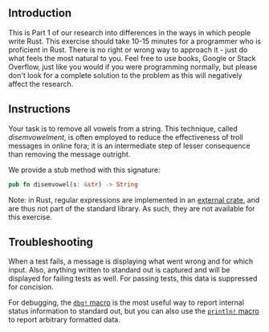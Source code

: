 ## Introduction

This is Part 1 of our research into differences in the ways in which people write Rust. This exercise should take 10-15 minutes for a programmer who is proficient in Rust. There is no right or wrong way to approach it - just do what feels the most natural to you. Feel free to use books, Google or Stack Overflow, just like you would if you were programming normally, but please don't look for a complete solution to the problem as this will negatively affect the research.

## Instructions

Your task is to remove all vowels from a string. This technique, called _disemvowelment_, is often employed to reduce the effectiveness of troll messages in online fora; it is an intermediate step of lesser consequence than removing the message outright.

We provide a stub method with this signature:

```rust
pub fn disemvowel(s: &str) -> String
```

Note: in Rust, regular expressions are implemented in an [external crate](https://crates.io/crates/regex), and are thus not part of the standard library. As such, they are not available for this exercise.

## Troubleshooting

When a test fails, a message is displaying what went wrong and for which input. Also, anything written to standard out is captured and will be displayed for failing tests as well. For passing tests, this data is suppressed for concision.

For debugging, the [`dbg!` macro](https://doc.rust-lang.org/std/macro.dbg.html) is the most useful way to report internal status information to standard out, but you can also use the [`println!` macro](https://doc.rust-lang.org/std/macro.println.html) to report arbitrary formatted data.
